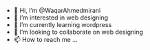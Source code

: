 - 👋 Hi, I’m @WaqarAhmedmirani
- 👀 I’m interested in web designing
- 🌱 I’m currently learning wordpress
- 💞️ I’m looking to collaborate on web designing
- 📫 How to reach me ...

<!---
WaqarAhmedmirani/WaqarAhmedmirani is a ✨ special ✨ repository because its `README.md` (this file) appears on your GitHub profile.
You can click the Preview link to take a look at your changes.
--->
